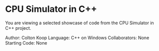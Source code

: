# CPU Simulator in C++

You are viewing a selected showcase of code from the CPU Simulator in C++ project.

Author: Colton Koop
Language: C++ on Windows
Collaborators: None
Starting Code: None
